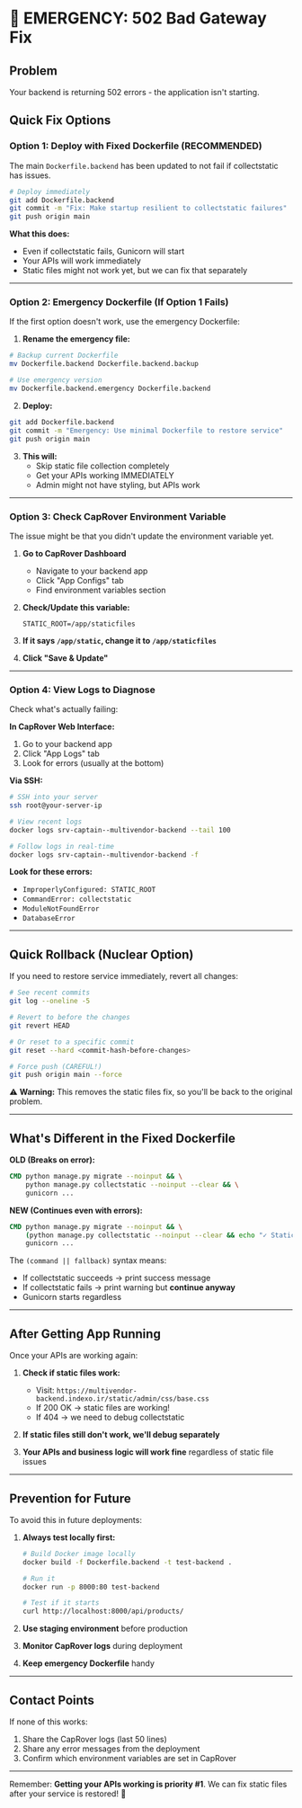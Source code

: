 # 🚨 EMERGENCY: 502 Bad Gateway Fix

## Problem
Your backend is returning 502 errors - the application isn't starting.

## Quick Fix Options

### Option 1: Deploy with Fixed Dockerfile (RECOMMENDED)

The main `Dockerfile.backend` has been updated to not fail if collectstatic has issues.

```bash
# Deploy immediately
git add Dockerfile.backend
git commit -m "Fix: Make startup resilient to collectstatic failures"
git push origin main
```

**What this does:**
- Even if collectstatic fails, Gunicorn will start
- Your APIs will work immediately
- Static files might not work yet, but we can fix that separately

---

### Option 2: Emergency Dockerfile (If Option 1 Fails)

If the first option doesn't work, use the emergency Dockerfile:

1. **Rename the emergency file:**
```bash
# Backup current Dockerfile
mv Dockerfile.backend Dockerfile.backend.backup

# Use emergency version
mv Dockerfile.backend.emergency Dockerfile.backend
```

2. **Deploy:**
```bash
git add Dockerfile.backend
git commit -m "Emergency: Use minimal Dockerfile to restore service"
git push origin main
```

3. **This will:**
   - Skip static file collection completely
   - Get your APIs working IMMEDIATELY
   - Admin might not have styling, but APIs work

---

### Option 3: Check CapRover Environment Variable

The issue might be that you didn't update the environment variable yet.

1. **Go to CapRover Dashboard**
   - Navigate to your backend app
   - Click "App Configs" tab
   - Find environment variables section

2. **Check/Update this variable:**
   ```
   STATIC_ROOT=/app/staticfiles
   ```
   
3. **If it says `/app/static`, change it to `/app/staticfiles`**

4. **Click "Save & Update"**

---

### Option 4: View Logs to Diagnose

Check what's actually failing:

**In CapRover Web Interface:**
1. Go to your backend app
2. Click "App Logs" tab
3. Look for errors (usually at the bottom)

**Via SSH:**
```bash
# SSH into your server
ssh root@your-server-ip

# View recent logs
docker logs srv-captain--multivendor-backend --tail 100

# Follow logs in real-time
docker logs srv-captain--multivendor-backend -f
```

**Look for these errors:**
- `ImproperlyConfigured: STATIC_ROOT`
- `CommandError: collectstatic`
- `ModuleNotFoundError`
- `DatabaseError`

---

## Quick Rollback (Nuclear Option)

If you need to restore service immediately, revert all changes:

```bash
# See recent commits
git log --oneline -5

# Revert to before the changes
git revert HEAD

# Or reset to a specific commit
git reset --hard <commit-hash-before-changes>

# Force push (CAREFUL!)
git push origin main --force
```

⚠️ **Warning:** This removes the static files fix, so you'll be back to the original problem.

---

## What's Different in the Fixed Dockerfile

**OLD (Breaks on error):**
```dockerfile
CMD python manage.py migrate --noinput && \
    python manage.py collectstatic --noinput --clear && \
    gunicorn ...
```

**NEW (Continues even with errors):**
```dockerfile
CMD python manage.py migrate --noinput && \
    (python manage.py collectstatic --noinput --clear && echo "✓ Static files collected" || echo "⚠ collectstatic failed, but continuing...") && \
    gunicorn ...
```

The `(command || fallback)` syntax means:
- If collectstatic succeeds → print success message
- If collectstatic fails → print warning but **continue anyway**
- Gunicorn starts regardless

---

## After Getting App Running

Once your APIs are working again:

1. **Check if static files work:**
   - Visit: `https://multivendor-backend.indexo.ir/static/admin/css/base.css`
   - If 200 OK → static files are working!
   - If 404 → we need to debug collectstatic

2. **If static files still don't work, we'll debug separately**

3. **Your APIs and business logic will work fine** regardless of static file issues

---

## Prevention for Future

To avoid this in future deployments:

1. **Always test locally first:**
   ```bash
   # Build Docker image locally
   docker build -f Dockerfile.backend -t test-backend .
   
   # Run it
   docker run -p 8000:80 test-backend
   
   # Test if it starts
   curl http://localhost:8000/api/products/
   ```

2. **Use staging environment** before production

3. **Monitor CapRover logs** during deployment

4. **Keep emergency Dockerfile** handy

---

## Contact Points

If none of this works:

1. Share the CapRover logs (last 50 lines)
2. Share any error messages from the deployment
3. Confirm which environment variables are set in CapRover

---

Remember: **Getting your APIs working is priority #1**. We can fix static files after your service is restored! 🚀

